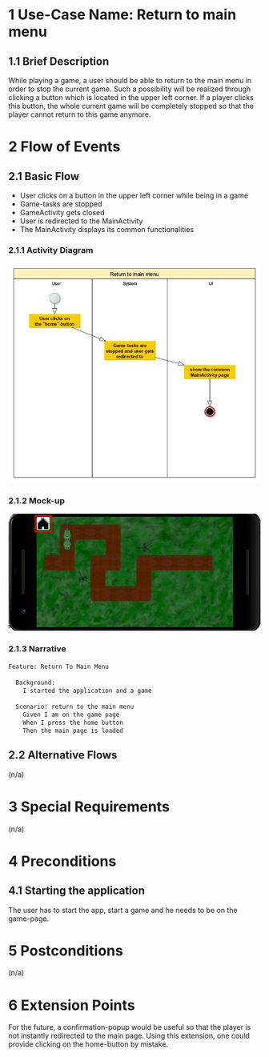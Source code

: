 # 1 Use-Case Name: Return to main menu

## 1.1 Brief Description
While playing a game, a user should be able to return to the main menu in order to stop the current game. Such a possibility will be realized through clicking a button which is located in the upper left corner. If a player clicks this button, the whole current game will be completely stopped so that the player cannot return to this game anymore.

# 2 Flow of Events
## 2.1 Basic Flow
- User clicks on a button in the upper left corner while being in a game
- Game-tasks are stopped
- GameActivity gets closed
- User is redirected to the MainActivity
- The MainActivity displays its common functionalities

### 2.1.1 Activity Diagram
![Activity Diagram for ReturnToMainMenu](./Activity_Diagram-Return_To_Main_Menu.jpg)

### 2.1.2 Mock-up
![Mockup for ReturnToMainMenu](./Mockup-Return_To_Main_Menu.jpg)

### 2.1.3 Narrative
```gherkin
Feature: Return To Main Menu

  Background:
    I started the application and a game

  Scenario: return to the main menu
    Given I am on the game page
    When I press the home button
    Then the main page is loaded
```

## 2.2 Alternative Flows
(n/a)

# 3 Special Requirements
(n/a)

# 4 Preconditions
## 4.1 Starting the application
The user has to start the app, start a game and he needs to be on the game-page.

# 5 Postconditions
(n/a)
 
# 6 Extension Points
For the future, a confirmation-popup would be useful so that the player is not instantly redirected to the main page.
Using this extension, one could provide clicking on the home-button by mistake.
